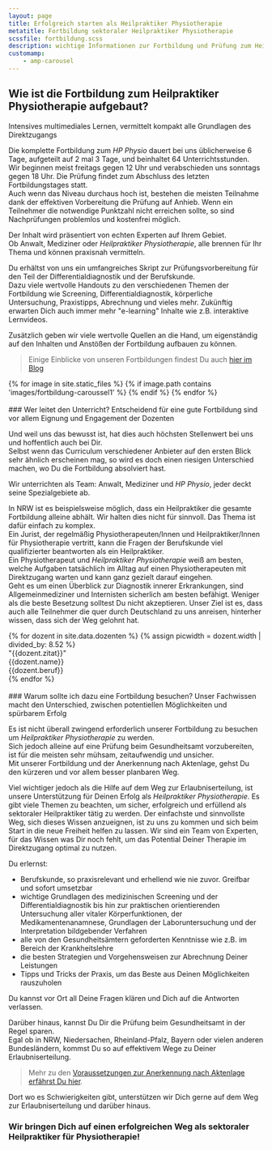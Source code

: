```yaml
---
layout: page
title: Erfolgreich starten als Heilpraktiker Physiotherapie
metatitle: Fortbildung sektoraler Heilpraktiker Physiotherapie
scssfile: fortbildung.scss
description: wichtige Informationen zur Fortbildung und Prüfung zum Heilpraktiker Physiotherapie (HP Physio)
customamp:
    - amp-carousel
---
```

## Wie ist die Fortbildung zum Heilpraktiker Physiotherapie aufgebaut?
Intensives multimediales Lernen, vermittelt kompakt alle Grundlagen des Direktzugangs

Die komplette Fortbildung zum <em>HP Physio</em> dauert bei uns üblicherweise 6 Tage, aufgeteilt auf 2 mal 3 Tage, und beinhaltet 64 Unterrichtsstunden.  
Wir beginnen meist freitags gegen 12 Uhr und verabschieden uns sonntags gegen 18 Uhr.
Die Prüfung findet zum Abschluss des letzten Fortbildungstages statt.  
Auch wenn das Niveau durchaus hoch ist, bestehen die meisten Teilnahme dank der effektiven Vorbereitung die Prüfung auf Anhieb. Wenn ein Teilnehmer die notwendige Punktzahl nicht erreichen sollte, so sind Nachprüfungen problemlos und kostenfrei möglich.  

Der Inhalt wird präsentiert von echten Experten auf Ihrem Gebiet.  
Ob Anwalt, Mediziner oder <em>Heilpraktiker Physiotherapie</em>, alle brennen für Ihr Thema und können praxisnah vermitteln.

Du erhältst von uns ein umfangreiches Skript zur Prüfungsvorbereitung für den Teil der Differentialdiagnostik und der Berufskunde.  
Dazu viele wertvolle Handouts zu den verschiedenen Themen der Fortbildung wie Screening, Differentialdiagnostik, körperliche Untersuchung, Praxistipps, Abrechnung und vieles mehr.
Zukünftig erwarten Dich auch immer mehr "e-learning" Inhalte wie z.B. interaktive Lernvideos.

Zusätzlich geben wir viele wertvolle Quellen an die Hand, um eigenständig auf den Inhalten und Anstößen der Fortbildung aufbauen zu können.  
  
 > Einige Einblicke von unseren Fortbildungen findest Du auch [hier im Blog]({{site.baseurl}}/neuigkeiten-und-lesenswertes-zum-heilpraktiker-physiotherapie/)  

<div markdown="0">
                 <amp-carousel class="dozenten-carousel" width="852" height="400" layout="responsive" type="slides" autoplay delay="4000">
       {% for image in site.static_files %}
            {% if image.path contains 'images/fortbildung-caroussel1' %}
                <amp-img src="{{ site.baseurl }}{{ image.path }}" alt="image" height="400" width="852" layout="responsive"></amp-img>
            {% endif %}
        {% endfor %}
    </amp-carousel>
</div>
<br/>  
### Wer leitet den Unterricht?
Entscheidend für eine gute Fortbildung sind vor allem Eignung und Engagement der Dozenten

Und weil uns das bewusst ist, hat dies auch höchsten Stellenwert bei uns und hoffentlich auch bei Dir.  
Selbst wenn das Curriculum verschiedener Anbieter auf den ersten Blick sehr ähnlich erscheinen mag, so wird es doch einen riesigen Unterschied machen, wo Du die Fortbildung absolviert hast.

Wir unterrichten als Team: Anwalt, Mediziner und <em>HP Physio</em>, jeder deckt seine Spezialgebiete ab.

In NRW ist es beispielsweise möglich, dass ein Heilpraktiker die gesamte Fortbildung alleine abhält.
Wir halten dies nicht für sinnvoll. Das Thema ist dafür einfach zu komplex.  
Ein Jurist, der regelmäßig Physiotherapeuten/Innen und Heilpraktiker/Innen für Physiotherapie vertritt, kann die Fragen der Berufskunde viel qualifizierter beantworten als ein Heilpraktiker.  
Ein Physiotherapeut und <em>Heilpraktiker Physiotherapie</em> weiß am besten, welche Aufgaben tatsächlich im Alltag auf einen Physiotherapeuten mit Direktzugang warten und kann ganz gezielt darauf eingehen.  
Geht es um einen Überblick zur Diagnostik innerer Erkrankungen, sind Allgemeinmediziner und Internisten sicherlich am besten befähigt.
Weniger als die beste Besetzung solltest Du nicht akzeptieren.
Unser Ziel ist es, dass auch alle Teilnehmer die quer durch Deutschland zu uns anreisen, hinterher wissen, dass sich der Weg gelohnt hat.
<div markdown="0">
                 <amp-carousel id="mainDozentenCarousel"  class="dozenten-carousel" width="852" height="400" layout="responsive"
            type="slides" autoplay delay="7000">
            {% for dozent in site.data.dozenten %}
            {% assign picwidth = dozent.width | divided_by: 8.52 %}
            <div>
                <div class="image-wrapper" style="width: {{picwidth}}%">
                    <amp-img class="carousel-halffaceimg"
                        alt="{{dozent.name}}, {{dozent.beruf}}, Dozent in der Fortbildung sektoraler Heilpraktiker Physiotherapie}}"
                        src="/assets/images/webP/{{dozent.halffaceimg}}.webp" width="{{dozent.width}}" height="400"
                        layout="responsive">
                        <amp-img
                        alt="{{dozent.name}}, {{dozent.beruf}}, Dozent in der Fortbildung sektoraler Heilpraktiker Physiotherapie}}"
                        fallback
                        width="{{dozent.width}}"
                        height="400"
                        src="/assets/images/fallbackJPGs/{{dozent.halffaceimg}}.jpg"
                      >
                      </amp-img></amp-img>
                </div>
                <div class="dozent-text" style="width: {{99 | minus: picwidth}}%">
                    <div class="dozent-quote">
                        "{{dozent.zitat}}"
                    </div>
                    <div class="dozent-name">
                        <span>{{dozent.name}}</span> <br /> {{dozent.beruf}}
                    </div>
                </div>
            </div>
            {% endfor %}
        </amp-carousel>
</div>
<br/>
### Warum sollte ich dazu eine Fortbildung besuchen?
Unser Fachwissen macht den Unterschied, zwischen potentiellen Möglichkeiten und spürbarem Erfolg

Es ist nicht überall zwingend erforderlich unserer Fortbildung zu besuchen um <em>Heilpraktiker Physiotherapie</em> zu werden.  
Sich jedoch alleine auf eine Prüfung beim Gesundheitsamt vorzubereiten, ist für die meisten sehr mühsam, zeitaufwendig und unsicher.  
Mit unserer Fortbildung und der Anerkennung nach Aktenlage, gehst Du den kürzeren und vor allem besser planbaren Weg.

Viel wichtiger jedoch als die Hilfe auf dem Weg zur Erlaubniserteilung, ist unsere Unterstützung für Deinen Erfolg als <em>Heilpraktiker Physiotherapie</em>.
Es gibt viele Themen zu beachten, um sicher, erfolgreich und erfüllend als sektoraler Heilpraktiker tätig zu werden.
Der einfachste und sinnvollste Weg, sich dieses Wissen anzueignen, ist zu uns zu kommen und sich beim Start in die neue Freiheit helfen zu lassen.
Wir sind ein Team von Experten, für das Wissen was Dir noch fehlt, um das Potential Deiner Therapie im Direktzugang optimal zu nutzen.

Du erlernst:

- Berufskunde, so praxisrelevant und erhellend wie nie zuvor. Greifbar und sofort umsetzbar  
- wichtige Grundlagen des medizinischen Screening und der Differentialdiagnostik bis hin zur praktischen orientierenden Untersuchung aller vitaler Körperfunktionen, der Medikamentenanamnese, Grundlagen der Laboruntersuchung und der Interpretation bildgebender Verfahren  
- alle von den Gesundheitsämtern geforderten Kenntnisse wie z.B. im Bereich der Krankheitslehre  
- die besten Strategien und Vorgehensweisen zur Abrechnung Deiner Leistungen
- Tipps und Tricks der Praxis, um das Beste aus Deinen Möglichkeiten rauszuholen

Du kannst vor Ort all Deine Fragen klären und Dich auf die Antworten verlassen.

Darüber hinaus, kannst Du Dir die Prüfung beim Gesundheitsamt in der Regel sparen.  
Egal ob in NRW, Niedersachen, Rheinland-Pfalz, Bayern oder vielen anderen Bundesländern, kommst Du so auf effektivem Wege zu Deiner Erlaubniserteilung.  

 > Mehr zu den [Voraussetzungen zur Anerkennung nach Aktenlage erfährst Du hier]({{site.baseurl}}/voraussetzungen-und-anerkennung/).

Dort wo es Schwierigkeiten gibt, unterstützen wir Dich gerne auf dem Weg zur Erlaubniserteilung und darüber hinaus.

### Wir bringen Dich auf einen erfolgreichen Weg als sektoraler Heilpraktiker für Physiotherapie!  
  
